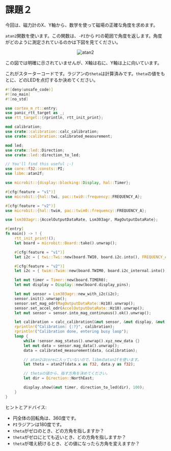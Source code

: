 <!-- # Take 2 -->

# 課題２

<!-- This time, we'll use math to get the precise angle that the magnetic field forms with the X and Y
axes of the magnetometer. -->

今回は、磁力計のX、Y軸から、数学を使って磁場の正確な角度を求めます。

<!-- We'll use the `atan2` function. This function returns an angle in the `-PI` to `PI` range. The
graphic below shows how this angle is measured: -->

`atan2`関数を使います。この関数は、`-PI`から `PI`の範囲で角度を返します。角度がどのように測定されているのかは下図を見てください。

<p align="center">
<img class="white_bg" title="atan2" src="https://upload.wikimedia.org/wikipedia/commons/0/03/Atan2_60.svg">
</p>

<!-- Although not explicitly shown in this graph the X axis points to the right and the Y axis points up. -->

この図では明確に示されていませんが、X軸は右に、Y軸は上に向いています。

<!-- Here's the starter code. `theta`, in radians, has already been computed. You need to pick which LED
to turn on based on the value of `theta`. -->

これがスターターコードです。ラジアンの`theta`は計算済みです。`theta`の値をもとに、どのLEDを点灯するか決めてください。

```rs
#![deny(unsafe_code)]
#![no_main]
#![no_std]

use cortex_m_rt::entry;
use panic_rtt_target as _;
use rtt_target::{rprintln, rtt_init_print};

mod calibration;
use crate::calibration::calc_calibration;
use crate::calibration::calibrated_measurement;

mod led;
use crate::led::Direction;
use crate::led::direction_to_led;

// You'll find this useful ;-)
use core::f32::consts::PI;
use libm::atan2f;

use microbit::{display::blocking::Display, hal::Timer};

#[cfg(feature = "v1")]
use microbit::{hal::twi, pac::twi0::frequency::FREQUENCY_A};

#[cfg(feature = "v2")]
use microbit::{hal::twim, pac::twim0::frequency::FREQUENCY_A};

use lsm303agr::{AccelOutputDataRate, Lsm303agr, MagOutputDataRate};

#[entry]
fn main() -> ! {
    rtt_init_print!();
    let board = microbit::Board::take().unwrap();

    #[cfg(feature = "v1")]
    let i2c = { twi::Twi::new(board.TWI0, board.i2c.into(), FREQUENCY_A::K100) };

    #[cfg(feature = "v2")]
    let i2c = { twim::Twim::new(board.TWIM0, board.i2c_internal.into(), FREQUENCY_A::K100) };

    let mut timer = Timer::new(board.TIMER0);
    let mut display = Display::new(board.display_pins);

    let mut sensor = Lsm303agr::new_with_i2c(i2c);
    sensor.init().unwrap();
    sensor.set_mag_odr(MagOutputDataRate::Hz10).unwrap();
    sensor.set_accel_odr(AccelOutputDataRate::Hz10).unwrap();
    let mut sensor = sensor.into_mag_continuous().ok().unwrap();

    let calibration = calc_calibration(&mut sensor, &mut display, &mut timer);
    rprintln!("Calibration: {:?}", calibration);
    rprintln!("Calibration done, entering busy loop");
    loop {
        while !sensor.mag_status().unwrap().xyz_new_data {}
        let mut data = sensor.mag_data().unwrap();
        data = calibrated_measurement(data, &calibration);

        // atan2はcoreに入っていないので、libmのatan2fを使います。
        let theta = atan2f(data.x as f32, data.y as f32);

        // thetaの値から、指す方角を決めてください。
        let dir = Direction::NorthEast;

        display.show(&mut timer, direction_to_led(dir), 100);
    }
}
```

<!-- Suggestions/tips: -->

ヒントとアドバイス:

<!-- 
- A whole circle rotation equals 360 degrees.
- `PI` radians is equivalent to 180 degrees.
- If `theta` was zero, which direction are you pointing at?
- If `theta` was, instead, very close to zero, which direction are you pointing at?
- If `theta` kept increasing, at what value would you change the direction
- -->

- 円全体の回転角は、360度です。
- `PI`ラジアンは180度です。
- `theta`がゼロのとき、どの方角を指しますか？
- `theta`がゼロにとても近いとき、どの方角を指しますか？
- `theta`が増え続けるとき、どの値になったら方角を変えますか？
